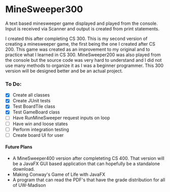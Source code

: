 # MineSweeper300
A text based minesweeper game displayed and played from the console.  Input is received via Scanner and output is created from print statements.

I created this after completing CS 300. This is my second version of creating a minesweeper game, the first being the one I created after CS 200. This game was created as an improvement to my original and to practice what I learned in CS 300. MineSweeper200 was also played from the console but the source code was very hard to understand and I did not use many methods to organize it as I was a beginner programmer. This 300 version will be designed better and be an actual project.

### To Do:
- [x] Create all classes
- [x] Create JUnit tests
- [x] Test BoardTile class
- [x] Test GameBoard class
- [ ] Have RunMineSweeper request inputs on loop
- [ ] Have win and loose states
- [ ] Perform integration testing
- [ ] Create board UI for user

#### Future Plans
- A MineSweeper400 version after completeting CS 400. That version will be a JavaFX GUI based application that can hopefully be a standalone download.
- Making Conway's Game of Life with JavaFX
- A program that can read the PDF's that have the grade distribution for all of UW-Madison
